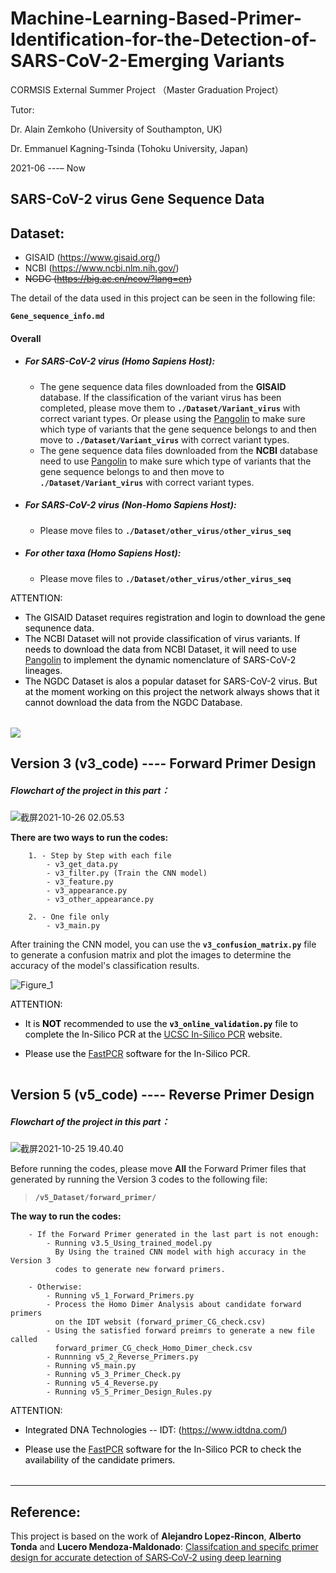 # Machine-Learning-Based-Primer-Identification-for-the-Detection-of-SARS-CoV-2-Emerging Variants
CORMSIS External Summer Project
（Master Graduation Project）

Tutor: 

Dr. Alain Zemkoho (University of Southampton, UK)

Dr. Emmanuel Kagning-Tsinda (Tohoku University, Japan)

2021-06 ---– Now


## SARS-CoV-2 virus Gene Sequence Data

## Dataset:
- GISAID (https://www.gisaid.org/)
- NCBI (https://www.ncbi.nlm.nih.gov/)
- ~~NGDC (https://big.ac.cn/ncov/?lang=en)~~


The detail of the data used in this project can be seen in the following file:

**`Gene_sequence_info.md`**

#### Overall 
- ##### For SARS-CoV-2 virus (Homo Sapiens Host):
    - The gene sequence data files downloaded from the **GISAID** database. If the classification of the variant virus has been completed, please move them to **`./Dataset/Variant_virus`** with correct variant types. Or please using the [Pangolin](https://cov-lineages.org/resources/pangolin.html) to make sure which type of variants that the gene sequence belongs to and then move to **`./Dataset/Variant_virus`** with correct variant types.
    - The gene sequence data files downloaded from the **NCBI** database need to use [Pangolin](https://cov-lineages.org/resources/pangolin.html) to make sure which type of variants that the gene sequence belongs to and then move to **`./Dataset/Variant_virus`** with correct variant types.
- ##### For SARS-CoV-2 virus (Non-Homo Sapiens Host):  
    -  Please move files to **`./Dataset/other_virus/other_virus_seq`**
- ##### For other taxa (Homo Sapiens Host):
    -  Please move files to **`./Dataset/other_virus/other_virus_seq`**

<font color='black'><td><tr><table>
ATTENTION: 

- The GISAID Dataset requires registration and login to download the gene sequnence data.
- The NCBI Dataset will not provide classification of virus variants. If needs to download the data from NCBI Dataset, it will need to use [Pangolin](https://cov-lineages.org/resources/pangolin.html) to implement the dynamic nomenclature of SARS-CoV-2 lineages.
- The NGDC Dataset is alos a popular dataset for SARS-CoV-2 virus. But at the moment working on this project the network always shows that it cannot download the data from the NGDC Database.
</td><tr></table></font>

![](https://github.com/cov-lineages/pangolin/raw/master/docs/logo.png)


## Version 3 (v3_code) ---- Forward Primer Design

##### Flowchart of the project in this part：

![截屏2021-10-26 02.05.53](https://i.imgur.com/SfWd0iU.png)

**There are two ways to run the codes:**
        
        1. - Step by Step with each file
            - v3_get_data.py
            - v3_filter.py (Train the CNN model)
            - v3_feature.py
            - v3_appearance.py
            - v3_other_appearance.py
        
        2. - One file only
            - v3_main.py

After training the CNN model, you can use the **`v3_confusion_matrix.py`** file to generate a confusion matrix and plot the images to determine the accuracy of the model's classification results.

![Figure_1](https://i.imgur.com/lczZb2h.png)


<font color='black'><td><tr><table>
ATTENTION: 

- It is **NOT** recommended to use the **`v3_online_validation.py`** file to complete the In-Silico PCR at the [UCSC In-Silico PCR](https://genome.ucsc.edu/cgi-bin/hgPcr) website.

- Please use the [FastPCR](https://primerdigital.com/fastpcr.html) software for the In-Silico PCR.
</td><tr></table></font>

## Version 5 (v5_code) ---- Reverse Primer Design

##### Flowchart of the project in this part：

![截屏2021-10-25 19.40.40](https://i.imgur.com/Wzuf9yr.png)

Before running the codes, please move **All** the Forward Primer files that generated by running the Version 3 codes to the following file:
> **`/v5_Dataset/forward_primer/`**

**The way to run the codes:**

        - If the Forward Primer generated in the last part is not enough:
            - Running v3.5_Using_trained_model.py
              By Using the trained CNN model with high accuracy in the Version 3 
              codes to generate new forward primers.

        - Otherwise:
            - Running v5_1_Forward_Primers.py
            - Process the Homo Dimer Analysis about candidate forward primers 
              on the IDT websit (forward_primer_CG_check.csv)
            - Using the satisfied forward preimrs to generate a new file called 
              forward_primer_CG_check_Homo_Dimer_check.csv
            - Runnning v5_2_Reverse_Primers.py
            - Running v5_main.py
            - Running v5_3_Primer_Check.py
            - Running v5_4_Reverse.py
            - Running v5_5_Primer_Design_Rules.py


<font color='black'><td><tr><table>
ATTENTION: 

-  Integrated DNA Technologies -- IDT: (https://www.idtdna.com/)

- Please use the [FastPCR](https://primerdigital.com/fastpcr.html) software for the In-Silico PCR to check the availability of the candidate primers.
</td><tr></table></font>

------

## Reference:
This project is based on the work of **Alejandro Lopez‑Rincon**, **Alberto Tonda** and **Lucero Mendoza‑Maldonado**: [Classifcation and specifc primer design for accurate detection of SARS‑CoV‑2 using deep learning](https://www.nature.com/articles/s41598-020-80363-5.pdf)
